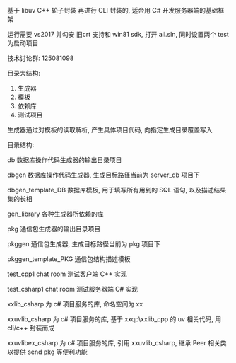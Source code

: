 基于 libuv C++ 轮子封装 再进行 CLI 封装的, 适合用 C# 开发服务器端的基础框架

运行需要 vs2017 并勾安 旧crt 支持和 win81 sdk, 打开 all.sln, 同时设置两个 test 为启动项目

技术讨论群: 125081098


目录大结构:
1. 生成器
2. 模板
3. 依赖库
4. 测试项目

生成器通过对模板的读取解析, 产生具体项目代码, 向指定生成目录覆盖写入

目录结构:

db
数据库操作代码生成器的输出目录项目

dbgen
数据库操作代码生成器, 生成目标路径当前为 server_db 项目下

dbgen_template_DB
数据库模板, 用于填写所有用到的 SQL 语句, 以及描述结果集的长相

gen_library
各种生成器所依赖的库

pkg
通信包生成器的输出目录项目

pkggen
通信包生成器, 生成目标路径当前为 pkg 项目下

pkggen_template_PKG
通信包结构描述模板

test_cpp1
chat room 测试客户端 C++ 实现

test_csharp1
chat room 测试服务器端 C# 实现

xxlib_csharp
为 c# 项目服务的库, 命名空间为 xx

xxuvlib_csharp
为 c# 项目服务的库, 基于 xxqp\xxlib_cpp 的 uv 相关代码, 用 cli/c++ 封装而成

xxuvlibex_csharp
为 c# 项目服务的库, 引用 xxuvlib_csharp, 继承 Peer 相关类以提供 send pkg 等便利功能


